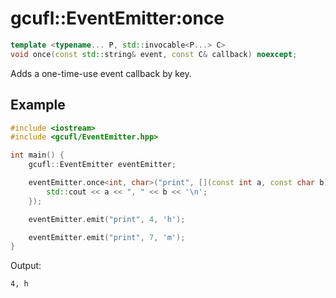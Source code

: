 # gcufl::EventEmitter:once
```cpp
template <typename... P, std::invocable<P...> C>
void once(const std::string& event, const C& callback) noexcept;
```
Adds a one-time-use event callback by key.
## Example
```cpp
#include <iostream>
#include <gcufl/EventEmitter.hpp>

int main() {
	gcufl::EventEmitter eventEmitter;

	eventEmitter.once<int, char>("print", [](const int a, const char b) {
		std::cout << a << ", " << b << '\n';
	});

	eventEmitter.emit("print", 4, 'h');

	eventEmitter.emit("print", 7, 'm');
}
```
Output:
```
4, h
```
